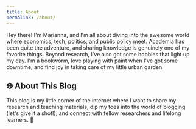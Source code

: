 ```yaml
---
title: About
permalink: /about/
---
```



Hey there! I'm Marianna, and I'm all about diving into the awesome world where economics, tech, politics, and public policy meet. Academia has been quite the adventure, and sharing knowledge is genuinely one of my favorite things. Beyond research, I've also got some hobbies that light up my day. I'm a bookworm, love playing with paint when I've got some downtime, and find joy in taking care of my little urban garden.

## 🌐 About This Blog

This blog is my little corner of the internet where I want to share my research and teaching materials, dip my toes into the world of blogging (let's give it a shot!), and connect with fellow researchers and lifelong learners. 🌟

